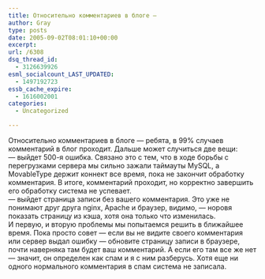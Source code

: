 ```yaml
---
title: Относительно комментариев в блоге —
author: Gray
type: posts
date: 2005-09-02T08:01:10+00:00
excerpt:
url: /6308
dsq_thread_id:
  - 3126639926
esml_socialcount_LAST_UPDATED:
  - 1497192723
essb_cache_expire:
  - 1616002001
categories:
  - Uncategorized

---
```








Относительно комментариев в блоге &#8212; ребята, в 99% случаев комментарий в блог проходит. Дальше может случиться две вещи:  
&#8212; выйдет 500-я ошибка. Связано это с тем, что в ходе борьбы с перегрузками сервера мы сильно зажали таймауты MySQL, а MovableType держит коннект все время, пока не закончит обработку комментария. В итоге, комментарий проходит, но корректно завершить его обработку система не успевает.  
&#8212; выйдет страница записи без вашего комментария. Это уже не понимают друг друга nginx, Apache и браузер, видимо, &#8212; норовя показать страницу из кэша, хотя она только что изменилась.  
И первую, и вторую проблемы мы попытаемся решить в ближайшее время. Пока просто совет &#8212; если вы не видите своего комментария или сервер выдал ошибку &#8212; обновите страницу записи в браузере, почти наверняка там будет ваш комментарий. А если его там все же нет &#8212; значит, он определен как спам и я с ним разберусь. Хотя еще ни одного нормального комментария в спам система не записала.
